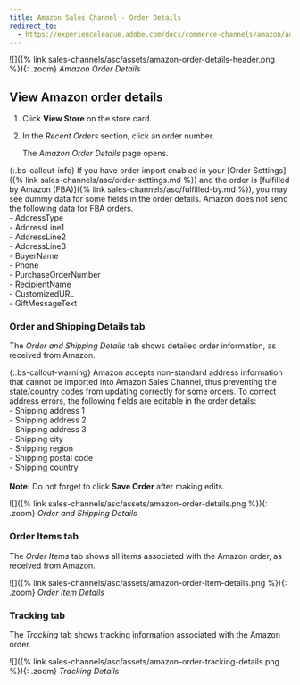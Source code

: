 ```yaml
---
title: Amazon Sales Channel - Order Details
redirect_to:
  - https://experienceleague.adobe.com/docs/commerce-channels/amazon/admin-orders/amazon-order-details.html
---
```


![]({% link sales-channels/asc/assets/amazon-order-details-header.png %}){: .zoom}
_Amazon Order Details_

## View Amazon order details

1. Click **View Store** on the store card.

1. In the _Recent Orders_ section, click an order number.

    The _Amazon Order Details_ page opens.

{:.bs-callout-info}
If you have order import enabled in your [Order Settings]({% link sales-channels/asc/order-settings.md %}) and the order is [fulfilled by Amazon (FBA)]({% link sales-channels/asc/fulfilled-by.md %}), you may see dummy data for some fields in the order details. Amazon does not send the following data for FBA orders.<br/>- AddressType<br/>- AddressLine1<br/>- AddressLine2<br/>- AddressLine3<br/>- BuyerName<br/>- Phone<br/>- PurchaseOrderNumber<br/>- RecipientName<br/>- CustomizedURL<br/>- GiftMessageText

### Order and Shipping Details tab

The _Order and Shipping Details_ tab shows detailed order information, as received from Amazon.

{:.bs-callout-warning}
Amazon accepts non-standard address information that cannot be imported into Amazon Sales Channel, thus preventing the state/country codes from updating correctly for some orders. To correct address errors, the following fields are editable in the order details:<br/>- Shipping address 1<br/>- Shipping address 2<br/>- Shipping address 3<br/>- Shipping city<br/>- Shipping region<br/>- Shipping postal code<br/>- Shipping country<br/><br/>**Note:** Do not forget to click **Save Order** after making edits.

![]({% link sales-channels/asc/assets/amazon-order-details.png %}){: .zoom}
_Order and Shipping Details_

### Order Items tab

The _Order Items_ tab shows all items associated with the Amazon order, as received from Amazon.

![]({% link sales-channels/asc/assets/amazon-order-item-details.png %}){: .zoom}
_Order Item Details_

### Tracking tab

The _Tracking_ tab shows tracking information associated with the Amazon order.

![]({% link sales-channels/asc/assets/amazon-order-tracking-details.png %}){: .zoom}
_Tracking Details_
